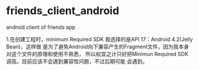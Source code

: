 friends_client_android
======================

android client of friends app

1.在创建工程时，minimum Required SDK 我选择的是API 17：Android 4.2(Jelly Bean)，这样做
  是为了避免Android向下兼容产生的Fragment文件，因为我本身对这个文件的原理和使用不熟悉，  所以权宜之计只好把Minimun Required SDK调高。目前应该不会遇到兼容性问题，不过后期可能
  会遇到。

